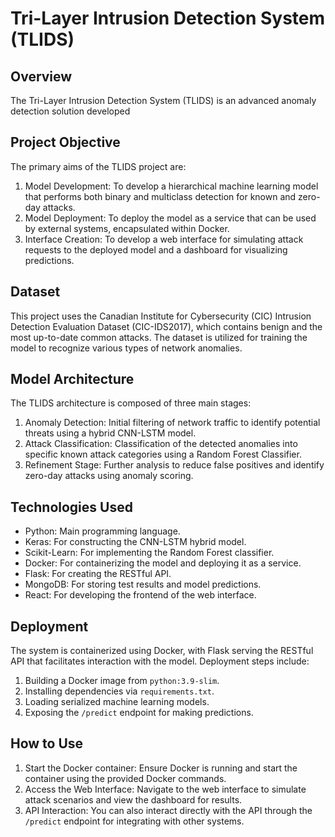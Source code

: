 # Tri-Layer Intrusion Detection System (TLIDS)

## Overview
The Tri-Layer Intrusion Detection System (TLIDS) is an advanced anomaly detection solution developed 

## Project Objective
The primary aims of the TLIDS project are:
1. Model Development: To develop a hierarchical machine learning model that performs both binary and multiclass detection for known and zero-day attacks.
2. Model Deployment: To deploy the model as a service that can be used by external systems, encapsulated within Docker.
3. Interface Creation: To develop a web interface for simulating attack requests to the deployed model and a dashboard for visualizing predictions.

## Dataset
This project uses the Canadian Institute for Cybersecurity (CIC) Intrusion Detection Evaluation Dataset (CIC-IDS2017), which contains benign and the most up-to-date common attacks. The dataset is utilized for training the model to recognize various types of network anomalies.

## Model Architecture
The TLIDS architecture is composed of three main stages:
1. Anomaly Detection: Initial filtering of network traffic to identify potential threats using a hybrid CNN-LSTM model.
2. Attack Classification: Classification of the detected anomalies into specific known attack categories using a Random Forest Classifier.
3. Refinement Stage: Further analysis to reduce false positives and identify zero-day attacks using anomaly scoring.

## Technologies Used
- Python: Main programming language.
- Keras: For constructing the CNN-LSTM hybrid model.
- Scikit-Learn: For implementing the Random Forest classifier.
- Docker: For containerizing the model and deploying it as a service.
- Flask: For creating the RESTful API.
- MongoDB: For storing test results and model predictions.
- React: For developing the frontend of the web interface.

## Deployment
The system is containerized using Docker, with Flask serving the RESTful API that facilitates interaction with the model. Deployment steps include:
1. Building a Docker image from `python:3.9-slim`.
2. Installing dependencies via `requirements.txt`.
3. Loading serialized machine learning models.
4. Exposing the `/predict` endpoint for making predictions.

## How to Use
1. Start the Docker container: Ensure Docker is running and start the container using the provided Docker commands.
2. Access the Web Interface: Navigate to the web interface to simulate attack scenarios and view the dashboard for results.
3. API Interaction: You can also interact directly with the API through the `/predict` endpoint for integrating with other systems.

